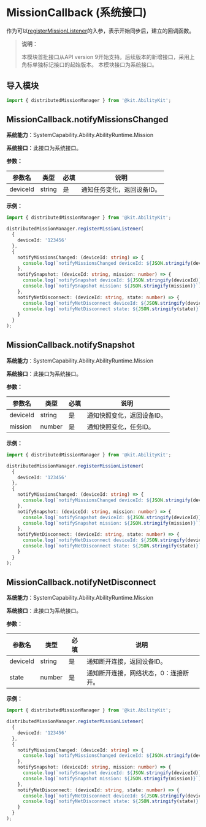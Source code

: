 # MissionCallback (系统接口)

作为可以[registerMissionListener](js-apis-distributedMissionManager-sys.md#distributedmissionmanagerregistermissionlistener)的入参，表示开始同步后，建立的回调函数。

> **说明：**
>
> 本模块首批接口从API version 9开始支持。后续版本的新增接口，采用上角标单独标记接口的起始版本。
> 本模块接口为系统接口。

## 导入模块

```ts
import { distributedMissionManager } from '@kit.AbilityKit';
```

## MissionCallback.notifyMissionsChanged

**系统能力**：SystemCapability.Ability.AbilityRuntime.Mission

**系统接口**：此接口为系统接口。

**参数：**

| 参数名 | 类型 | 必填 | 说明 |
| -------- | -------- | -------- | -------- |
| deviceId |  string | 是 | 通知任务变化，返回设备ID。|

**示例：**
```ts
import { distributedMissionManager } from '@kit.AbilityKit';

distributedMissionManager.registerMissionListener(
  {
    deviceId: '123456'
  },
  {
    notifyMissionsChanged: (deviceId: string) => {
      console.log(`notifyMissionsChanged deviceId: ${JSON.stringify(deviceId)}`);
    },
    notifySnapshot: (deviceId: string, mission: number) => {
      console.log(`notifySnapshot deviceId: ${JSON.stringify(deviceId)}`);
      console.log(`notifySnapshot mission: ${JSON.stringify(mission)}`);
    },
    notifyNetDisconnect: (deviceId: string, state: number) => {
      console.log(`notifyNetDisconnect deviceId: ${JSON.stringify(deviceId)}`);
      console.log(`notifyNetDisconnect state: ${JSON.stringify(state)}`);
    }
  }
);
```

## MissionCallback.notifySnapshot

**系统能力**：SystemCapability.Ability.AbilityRuntime.Mission

**系统接口**：此接口为系统接口。

**参数：**

| 参数名 | 类型 | 必填 | 说明 |
| -------- | -------- | -------- | -------- |
| deviceId |  string | 是 | 通知快照变化，返回设备ID。 |
| mission |  number | 是 | 通知快照变化，任务ID。 |

**示例：**
```ts
import { distributedMissionManager } from '@kit.AbilityKit';

distributedMissionManager.registerMissionListener(
  {
    deviceId: '123456'
  },
  {
    notifyMissionsChanged: (deviceId: string) => {
      console.log(`notifyMissionsChanged deviceId: ${JSON.stringify(deviceId)}`);
    },
    notifySnapshot: (deviceId: string, mission: number) => {
      console.log(`notifySnapshot deviceId: ${JSON.stringify(deviceId)}`);
      console.log(`notifySnapshot mission: ${JSON.stringify(mission)}`);
    },
    notifyNetDisconnect: (deviceId: string, state: number) => {
      console.log(`notifyNetDisconnect deviceId: ${JSON.stringify(deviceId)}`);
      console.log(`notifyNetDisconnect state: ${JSON.stringify(state)}`);
    }
  }
);
```

## MissionCallback.notifyNetDisconnect

**系统能力**：SystemCapability.Ability.AbilityRuntime.Mission

**系统接口**：此接口为系统接口。

**参数：**

| 参数名 | 类型 | 必填 | 说明 |
| -------- | -------- | -------- | -------- |
| deviceId |  string | 是 | 通知断开连接，返回设备ID。 |
| state |  number | 是 | 通知断开连接，网络状态，0：连接断开。 |

**示例：**

```ts
import { distributedMissionManager } from '@kit.AbilityKit';

distributedMissionManager.registerMissionListener(
  {
    deviceId: '123456'
  },
  {
    notifyMissionsChanged: (deviceId: string) => {
      console.log(`notifyMissionsChanged deviceId: ${JSON.stringify(deviceId)}`);
    },
    notifySnapshot: (deviceId: string, mission: number) => {
      console.log(`notifySnapshot deviceId: ${JSON.stringify(deviceId)}`);
      console.log(`notifySnapshot mission: ${JSON.stringify(mission)}`);
    },
    notifyNetDisconnect: (deviceId: string, state: number) => {
      console.log(`notifyNetDisconnect deviceId: ${JSON.stringify(deviceId)}`);
      console.log(`notifyNetDisconnect state: ${JSON.stringify(state)}`);
    }
  }
);
```
